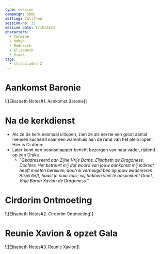 ```yaml
---
type: session
campaign: SDBC
setting: Califhen
session-no: 32
session date: 1/10/2023
characters:
  - Carmine
  - Robyn
  - Roderick
  - Elisabeth
  - Vimak
tags:
  - stracciadnd-2
---
```

# Aankomst Baronie
![[Elisabeth Notes#1. Aankomst Baronie]]

# Na de kerkdienst
- Als ze de kerk eenmaal uitlopen, zien ze als eerste een groot aantal mensen kuchend naar een warenhuis aan de rand van het plein lopen. Hier is Cirdorim.
- Later komt een boodschapper bericht bezorgen van haar vader, rijdend op een Drake.
	- *"Geadresseerd aan Zijne Vrije Dame, Elisabeth de Dragoness.
	  Dochter. Het betreurt mij dat woord van jouw aankomst mij indirect heeft moeten bereiken, doch ik verheugd ben op jouw wederkeren. Alsjeblieft, haast je naar huis; wij hebben veel te bespreken!
	  Groet, Vrije Baron Xavion de Dragoness."*
# Cirdorim Ontmoeting
![[Elisabeth Notes#2. Cirdorim Ontmoeting]]

# Reunie Xavion & opzet Gala
![[Elisabeth Notes#3. Reunie Xavion]]